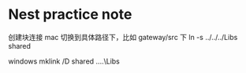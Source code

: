 # Nest practice note

创建块连接
mac
切换到具体路径下，比如 gateway/src 下
ln -s ../../../Libs shared

windows
mklink /D shared ..\..\Libs
